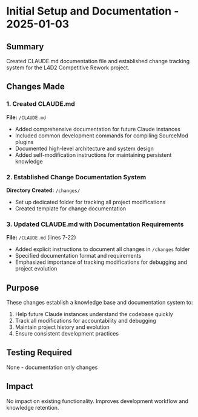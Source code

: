 # Initial Setup and Documentation - 2025-01-03

## Summary
Created CLAUDE.md documentation file and established change tracking system for the L4D2 Competitive Rework project.

## Changes Made

### 1. Created CLAUDE.md
**File:** `/CLAUDE.md`
- Added comprehensive documentation for future Claude instances
- Included common development commands for compiling SourceMod plugins
- Documented high-level architecture and system design
- Added self-modification instructions for maintaining persistent knowledge

### 2. Established Change Documentation System
**Directory Created:** `/changes/`
- Set up dedicated folder for tracking all project modifications
- Created template for change documentation

### 3. Updated CLAUDE.md with Documentation Requirements
**File:** `/CLAUDE.md` (lines 7-22)
- Added explicit instructions to document all changes in `/changes` folder
- Specified documentation format and requirements
- Emphasized importance of tracking modifications for debugging and project evolution

## Purpose
These changes establish a knowledge base and documentation system to:
1. Help future Claude instances understand the codebase quickly
2. Track all modifications for accountability and debugging
3. Maintain project history and evolution
4. Ensure consistent development practices

## Testing Required
None - documentation only changes

## Impact
No impact on existing functionality. Improves development workflow and knowledge retention.
